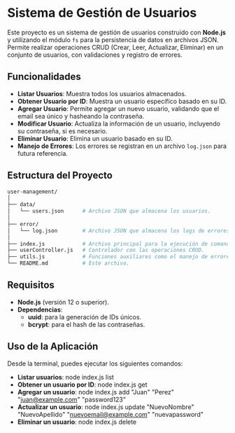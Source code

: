 # Sistema de Gestión de Usuarios

Este proyecto es un sistema de gestión de usuarios construido con **Node.js** y utilizando el módulo `fs` para la persistencia de datos en archivos JSON. Permite realizar operaciones CRUD (Crear, Leer, Actualizar, Eliminar) en un conjunto de usuarios, con validaciones y registro de errores.

## Funcionalidades

- **Listar Usuarios**: Muestra todos los usuarios almacenados.
- **Obtener Usuario por ID**: Muestra un usuario específico basado en su ID.
- **Agregar Usuario**: Permite agregar un nuevo usuario, validando que el email sea único y hasheando la contraseña.
- **Modificar Usuario**: Actualiza la información de un usuario, incluyendo su contraseña, si es necesario.
- **Eliminar Usuario**: Elimina un usuario basado en su ID.
- **Manejo de Errores**: Los errores se registran en un archivo `log.json` para futura referencia.

## Estructura del Proyecto

```bash
user-management/
│
├── data/
│   └── users.json      # Archivo JSON que almacena los usuarios.
│
├── error/
│   └── log.json        # Archivo JSON que almacena los logs de errores.
│
├── index.js            # Archivo principal para la ejecución de comandos.
├── userController.js   # Controlador con las operaciones CRUD.
├── utils.js            # Funciones auxiliares como el manejo de errores.
└── README.md           # Este archivo.
```


## Requisitos
- **Node.js** (versión 12 o superior).
- **Dependencias**:
    - **uuid**: para la generación de IDs únicos.
    - **bcrypt**: para el hash de las contraseñas.

## Uso de la Aplicación
Desde la terminal, puedes ejecutar los siguientes comandos:

- **Listar usuarios**: node index.js list
- **Obtener un usuario por ID**: node index.js get <id>
- **Agregar un usuario**: node index.js add "Juan" "Perez" "juan@example.com" "password123"
- **Actualizar un usuario**: node index.js update <id> "NuevoNombre" "NuevoApellido" "nuevoemail@example.com" "nuevapassword"
- **Eliminar un usuario**: node index.js delete <id>